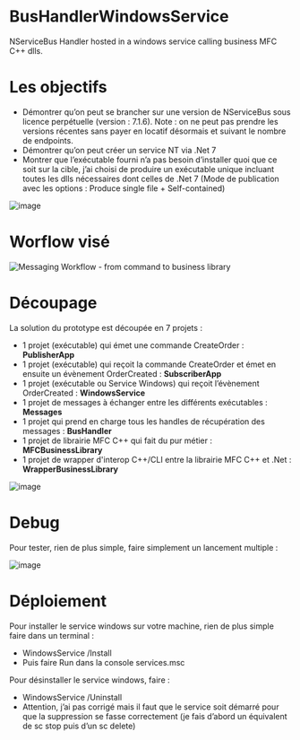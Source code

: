 # BusHandlerWindowsService

NServiceBus Handler hosted in a windows service calling business MFC C++ dlls.

# Les objectifs

-	Démontrer qu’on peut se brancher sur une version de NServiceBus sous licence perpétuelle (version : 7.1.6). Note : on ne peut pas prendre les versions récentes sans payer en locatif désormais et suivant le nombre de endpoints.
-	Démontrer qu’on peut créer un service NT via .Net 7
-	Montrer que l’exécutable fourni n’a pas besoin d’installer quoi que ce soit sur la cible, j’ai choisi de produire un exécutable unique incluant toutes les dlls nécessaires dont celles de .Net 7 (Mode de publication avec les options : Produce single file + Self-contained)

![image](https://github.com/acoudene/BusHandlerWindowsService/assets/12967802/a309e18f-4733-4e5b-a131-a298bdcdccf9)

# Worflow visé

![Messaging Workflow - from command to business library ](https://github.com/acoudene/BusHandlerWindowsService/assets/12967802/3377e306-9f78-4d62-8ef7-211609dfddec)

# Découpage

La solution du prototype est découpée en 7 projets :
-	1 projet (exécutable) qui émet une commande CreateOrder : **PublisherApp**
-	1 projet (exécutable) qui reçoit la commande CreateOrder et émet en ensuite un évènement OrderCreated : **SubscriberApp**
-	1 projet (exécutable ou Service Windows) qui reçoit l’évènement OrderCreated : **WindowsService**
-	1 projet de messages à échanger entre les différents exécutables : **Messages**
-	1 projet qui prend en charge tous les handles de récupération des messages : **BusHandler**
-	1 projet de librairie MFC C++ qui fait du pur métier : **MFCBusinessLibrary**
-	1 projet de wrapper d'interop C++/CLI entre la librairie MFC C++ et .Net : **WrapperBusinessLibrary**

![image](https://github.com/acoudene/BusHandlerWindowsService/assets/12967802/cb3d1df8-439d-47e7-828f-6fa3854898cf)

# Debug

Pour tester, rien de plus simple, faire simplement un lancement multiple :

![image](https://github.com/acoudene/BusHandlerWindowsService/assets/12967802/ac21e5fd-8e0a-4088-8651-0858ccd7b148)

# Déploiement

Pour installer le service windows sur votre machine, rien de plus simple faire dans un terminal :
-	WindowsService /Install
-	Puis faire Run dans la console services.msc

Pour désinstaller le service windows, faire :
-	WindowsService /Uninstall
-	Attention, j’ai pas corrigé mais il faut que le service soit démarré pour que la suppression se fasse correctement (je fais d’abord un équivalent de sc stop puis d’un sc delete)
